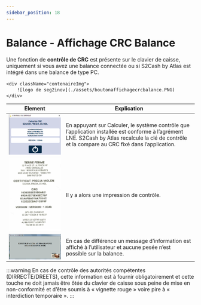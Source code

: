 ```yaml
---
sidebar_position: 18
---
```


# Balance - Affichage CRC Balance


Une fonction de **contrôle de CRC** est présente sur le clavier de caisse, uniquement si vous avez une balance connectée ou si S2Cash by Atlas est intégré dans une balance de type PC. 

    <div className="contenaireImg">
        ![logo de seg2inov](./assets/boutonaffichagecrcbalance.PNG) 
    </div>



| Element       | Explication | 
|:-----------:|----|
| ![logo de seg2inov](./assets/ecrancontrolecertificat.PNG)      |  En appuyant sur Calculer, le système contrôle que l’application installée est conforme à l’agrément LNE. S2Cash by Atlas recalcule la clé de contrôle et la compare au CRC fixé dans l’application. |
| ![logo de seg2inov](./assets/ticketcrs.PNG)      |  Il y a alors une impression de contrôle. |
| ![logo de seg2inov](./assets/messagecrc.PNG)      |  En cas de différence un message d’information est affiché à l’utilisateur et aucune pesée n’est possible sur la balance. |


:::warning
En cas de contrôle des autorités compétentes (DIRRECTE/DREETS), cette information est à fournir obligatoirement et cette touche ne doit jamais être ôtée du clavier de caisse sous peine de mise en non-conformité et d’être soumis à « vignette rouge » voire pire à « interdiction temporaire ».
:::

